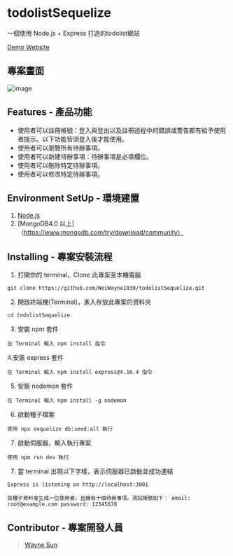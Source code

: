 # todolistSequelize
一個使用 Node.js + Express 打造的todolist網站

[Demo Website](http://localhost:3001/)

## 專案畫面
![image]([https://github.com/WeiWayne1030/todolistSequelize/blob/1316a190dec2e27c6c41f4588c1a63fe6f422949/img/%E6%88%AA%E5%9C%96%202023-05-12%20%E4%B8%8B%E5%8D%888.25.21.png])


## Features - 產品功能
* 使用者可以註冊帳號：登入與登出以及註冊過程中的錯誤或警告都有給予使用者提示。以下功能皆須登入後才能使用。
* 使用者可以瀏覽所有待辦事項。
* 使用者可以新建待辦事項：待辦事項是必填欄位。
* 使用者可以刪除特定待辦事項。
* 使用者可以修改特定待辦事項。

## Environment SetUp - 環境建置

1. [Node.js](https://nodejs.org/en/)
2. [MongoDB4.0 以上]（https://www.mongodb.com/try/download/community）

## Installing - 專案安裝流程

1. 打開你的 terminal，Clone 此專案至本機電腦

```
git clone https://github.com/WeiWayne1030/todolistSequelize.git
```

2. 開啟終端機(Terminal)，進入存放此專案的資料夾

```
cd todolistSequelize
```

3. 安裝 npm 套件

```
在 Terminal 輸入 npm install 指令
```

4.安裝 express 套件

```
在 Terminal 輸入 npm install express@4.16.4 指令
```

5. 安裝 nodemon 套件

```
在 Terminal 輸入 npm install -g nodemon
```

6. 啟動種子檔案

```
使用 npx sequelize db:seed:all 執行
```

7. 啟動伺服器，輸入執行專案

```
使用 npm run dev 執行
```

7. 當 terminal 出現以下字樣，表示伺服器已啟動並成功連結

```
Express is listening on http://localhost:3001
```
```
該種子資料會生成一位使用者，且擁有十個待辦事項。測試帳號如下： email: root@example.com password: 12345678
```
## Contributor - 專案開發人員

> [Wayne Sun]([https://github.com/WeiWayne1030])
